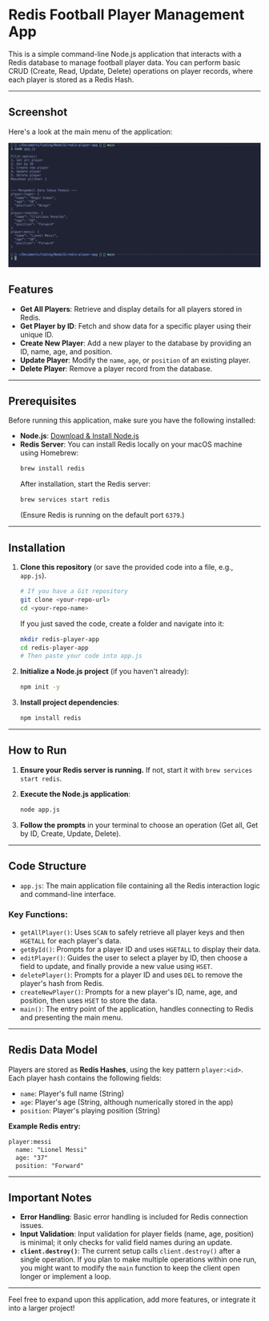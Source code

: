 # Redis Football Player Management App

This is a simple command-line Node.js application that interacts with a Redis database to manage football player data. You can perform basic CRUD (Create, Read, Update, Delete) operations on player records, where each player is stored as a Redis Hash.

---

## Screenshot

Here's a look at the main menu of the application:

![Main Menu Screenshot](./ss/image-1.png "Main Menu")

## Features

* **Get All Players**: Retrieve and display details for all players stored in Redis.
* **Get Player by ID**: Fetch and show data for a specific player using their unique ID.
* **Create New Player**: Add a new player to the database by providing an ID, name, age, and position.
* **Update Player**: Modify the `name`, `age`, or `position` of an existing player.
* **Delete Player**: Remove a player record from the database.

---

## Prerequisites

Before running this application, make sure you have the following installed:

* **Node.js**: [Download & Install Node.js](https://nodejs.org/en/download/)
* **Redis Server**: You can install Redis locally on your macOS machine using Homebrew:
    ```bash
    brew install redis
    ```
    After installation, start the Redis server:
    ```bash
    brew services start redis
    ```
    (Ensure Redis is running on the default port `6379`.)

---

## Installation

1.  **Clone this repository** (or save the provided code into a file, e.g., `app.js`).
    ```bash
    # If you have a Git repository
    git clone <your-repo-url>
    cd <your-repo-name>
    ```
    If you just saved the code, create a folder and navigate into it:
    ```bash
    mkdir redis-player-app
    cd redis-player-app
    # Then paste your code into app.js
    ```

2.  **Initialize a Node.js project** (if you haven't already):
    ```bash
    npm init -y
    ```

3.  **Install project dependencies**:
    ```bash
    npm install redis
    ```

---

## How to Run

1.  **Ensure your Redis server is running.**
    If not, start it with `brew services start redis`.

2.  **Execute the Node.js application**:
    ```bash
    node app.js
    ```

3.  **Follow the prompts** in your terminal to choose an operation (Get all, Get by ID, Create, Update, Delete).

---

## Code Structure

* `app.js`: The main application file containing all the Redis interaction logic and command-line interface.

### Key Functions:

* `getAllPlayer()`: Uses `SCAN` to safely retrieve all player keys and then `HGETALL` for each player's data.
* `getById()`: Prompts for a player ID and uses `HGETALL` to display their data.
* `editPlayer()`: Guides the user to select a player by ID, then choose a field to update, and finally provide a new value using `HSET`.
* `deletePlayer()`: Prompts for a player ID and uses `DEL` to remove the player's hash from Redis.
* `createNewPlayer()`: Prompts for a new player's ID, name, age, and position, then uses `HSET` to store the data.
* `main()`: The entry point of the application, handles connecting to Redis and presenting the main menu.

---

## Redis Data Model

Players are stored as **Redis Hashes**, using the key pattern `player:<id>`.
Each player hash contains the following fields:

* `name`: Player's full name (String)
* `age`: Player's age (String, although numerically stored in the app)
* `position`: Player's playing position (String)

**Example Redis entry:**
```
player:messi
  name: "Lionel Messi"
  age: "37"
  position: "Forward"
```

---

## Important Notes

* **Error Handling**: Basic error handling is included for Redis connection issues.
* **Input Validation**: Input validation for player fields (name, age, position) is minimal; it only checks for valid field names during an update.
* **`client.destroy()`**: The current setup calls `client.destroy()` after a single operation. If you plan to make multiple operations within one run, you might want to modify the `main` function to keep the client open longer or implement a loop.

---

Feel free to expand upon this application, add more features, or integrate it into a larger project!